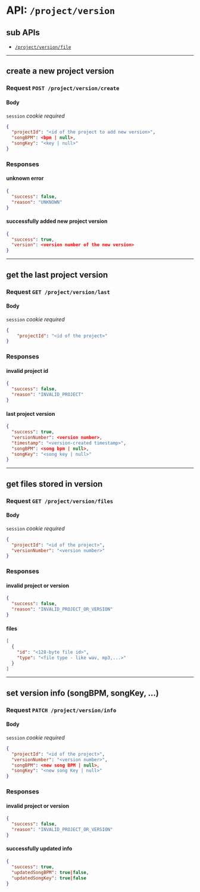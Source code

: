 # API: `/project/version`

## sub APIs

- [`/project/version/file`](file)

---
## create a new project version

### Request `POST /project/version/create`

#### Body

`session` _cookie required_

```json
{
  "projectId": "<id of the project to add new version>",
  "songBPM": <bpm | null>,
  "songKey": "<key | null>"
}
```

### Responses

#### unknown error

```json
{
  "success": false,
  "reason": "UNKNOWN"
}
```

#### successfully added new project version

```json
{
  "success": true,
  "version": <version number of the new version>
}
```

---
## get the last project version

### Request `GET /project/version/last`

#### Body

`session` _cookie required_

```json
{
    "projectId": "<id of the project>"
}
```

### Responses

#### invalid project id

```json
{
  "success": false,
  "reason": "INVALID_PROJECT"
}
```

#### last project version

```json
{
  "success": true,
  "versionNumber": <version number>,
  "timestamp": "<version-created timestamp>",
  "songBPM": <song bpm | null>,
  "songKey": "<song key | null>"
}
```

---
## get files stored in version

### Request `GET /project/version/files`

#### Body

`session` _cookie required_

```json
{
  "projectId": "<id of the project>",
  "versionNumber": "<version number>"
}
```

### Responses

#### invalid project or version

```json
{
  "success": false,
  "reason": "INVALID_PROJECT_OR_VERSION"
}
```

#### files

```json
[
  {
    "id": "<128-byte file id>",
    "type": "<file type - like wav, mp3,...>"
  }
]
```

---
## set version info (songBPM, songKey, ...)

### Request `PATCH /project/version/info`

#### Body

`session` _cookie required_

```json
{
  "projectId": "<id of the project>",
  "versionNumber": "<version number>",
  "songBPM": <new song BPM | null>,
  "songKey": "<new song Key | null>"
}
```

### Responses

#### invalid project or version

```json
{
  "success": false,
  "reason": "INVALID_PROJECT_OR_VERSION"
}
```

#### successfully updated info

```json
{
  "success": true,
  "updatedSongBPM": true|false,
  "updatedSongKey": true|false
}
```
